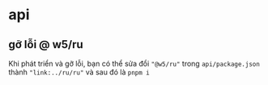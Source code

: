 # api

## gỡ lỗi @ w5/ru

Khi phát triển và gỡ lỗi, bạn có thể sửa đổi `"@w5/ru"` trong `api/package.json` thành `"link:../ru/ru"` và sau đó là `pnpm i`
